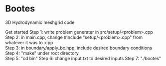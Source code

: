 # Bootes
3D Hydrodynamic meshgrid code

Get started
Step 1: write problem generater in src/setup/\<problem\>.cpp <br>
Step 2: in main.cpp, change #include "setup/\<problem\>.cpp" from whatever it was to <problem>.cpp <br>
Step 3: in boundary/apply_bc.hpp, include desired boundary conditions <br>
Step 4: "make" under root directory <br>
Step 5: "cd bin"
Step 6: change input.txt to desired inputs
Step 7: "./bootes"

